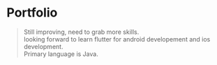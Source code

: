 # Portfolio
> Still improving, need to grab more skills.<br>
> looking forward to learn flutter for android developement and ios development.<br>
> Primary language is Java.